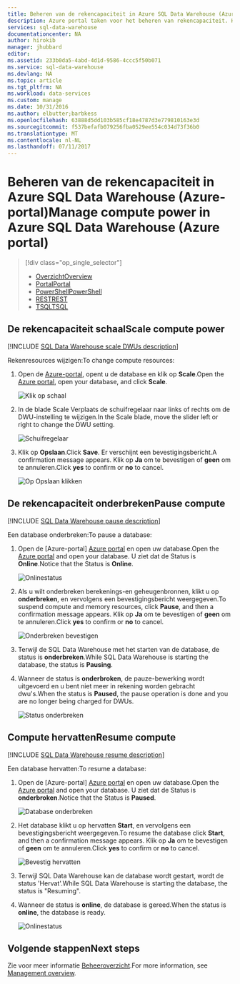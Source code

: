 ```yaml
---
title: Beheren van de rekencapaciteit in Azure SQL Data Warehouse (Azure-portal) | Microsoft Docs
description: Azure portal taken voor het beheren van rekencapaciteit. Het aantal rekenresources door dwu's aan te passen. Of onderbreken en hervatten rekenresources kosten besparen.
services: sql-data-warehouse
documentationcenter: NA
author: hirokib
manager: jhubbard
editor: 
ms.assetid: 233b0da5-4abd-4d1d-9586-4ccc5f50b071
ms.service: sql-data-warehouse
ms.devlang: NA
ms.topic: article
ms.tgt_pltfrm: NA
ms.workload: data-services
ms.custom: manage
ms.date: 10/31/2016
ms.author: elbutter;barbkess
ms.openlocfilehash: 63888d5dd103b585cf18e4787d3e779810163e3d
ms.sourcegitcommit: f537befafb079256fba0529ee554c034d73f36b0
ms.translationtype: MT
ms.contentlocale: nl-NL
ms.lasthandoff: 07/11/2017
---
```

# <a name="manage-compute-power-in-azure-sql-data-warehouse-azure-portal"></a><span data-ttu-id="29ebe-105">Beheren van de rekencapaciteit in Azure SQL Data Warehouse (Azure-portal)</span><span class="sxs-lookup"><span data-stu-id="29ebe-105">Manage compute power in Azure SQL Data Warehouse (Azure portal)</span></span>
> [!div class="op_single_selector"]
> * [<span data-ttu-id="29ebe-106">Overzicht</span><span class="sxs-lookup"><span data-stu-id="29ebe-106">Overview</span></span>](sql-data-warehouse-manage-compute-overview.md)
> * [<span data-ttu-id="29ebe-107">Portal</span><span class="sxs-lookup"><span data-stu-id="29ebe-107">Portal</span></span>](sql-data-warehouse-manage-compute-portal.md)
> * [<span data-ttu-id="29ebe-108">PowerShell</span><span class="sxs-lookup"><span data-stu-id="29ebe-108">PowerShell</span></span>](sql-data-warehouse-manage-compute-powershell.md)
> * [<span data-ttu-id="29ebe-109">REST</span><span class="sxs-lookup"><span data-stu-id="29ebe-109">REST</span></span>](sql-data-warehouse-manage-compute-rest-api.md)
> * [<span data-ttu-id="29ebe-110">TSQL</span><span class="sxs-lookup"><span data-stu-id="29ebe-110">TSQL</span></span>](sql-data-warehouse-manage-compute-tsql.md)
>
>


## <a name="scale-compute-power"></a><span data-ttu-id="29ebe-111">De rekencapaciteit schaal</span><span class="sxs-lookup"><span data-stu-id="29ebe-111">Scale compute power</span></span>
[!INCLUDE [SQL Data Warehouse scale DWUs description](../../includes/sql-data-warehouse-scale-dwus-description.md)]

<span data-ttu-id="29ebe-112">Rekenresources wijzigen:</span><span class="sxs-lookup"><span data-stu-id="29ebe-112">To change compute resources:</span></span>

1. <span data-ttu-id="29ebe-113">Open de [Azure-portal][Azure portal], opent u de database en klik op **Scale**.</span><span class="sxs-lookup"><span data-stu-id="29ebe-113">Open the [Azure portal][Azure portal], open your database, and click **Scale**.</span></span>

    ![Klik op schaal][1]
2. <span data-ttu-id="29ebe-115">In de blade Scale Verplaats de schuifregelaar naar links of rechts om de DWU-instelling te wijzigen.</span><span class="sxs-lookup"><span data-stu-id="29ebe-115">In the Scale blade, move the slider left or right to change the DWU setting.</span></span>

    ![Schuifregelaar][2]
3. <span data-ttu-id="29ebe-117">Klik op **Opslaan**.</span><span class="sxs-lookup"><span data-stu-id="29ebe-117">Click **Save**.</span></span> <span data-ttu-id="29ebe-118">Er verschijnt een bevestigingsbericht.</span><span class="sxs-lookup"><span data-stu-id="29ebe-118">A confirmation message appears.</span></span> <span data-ttu-id="29ebe-119">Klik op **Ja** om te bevestigen of **geen** om te annuleren.</span><span class="sxs-lookup"><span data-stu-id="29ebe-119">Click **yes** to confirm or **no** to cancel.</span></span>

    ![Op Opslaan klikken][3]

<a name="pause-compute-bk"></a>

## <a name="pause-compute"></a><span data-ttu-id="29ebe-121">De rekencapaciteit onderbreken</span><span class="sxs-lookup"><span data-stu-id="29ebe-121">Pause compute</span></span>
[!INCLUDE [SQL Data Warehouse pause description](../../includes/sql-data-warehouse-pause-description.md)]

<span data-ttu-id="29ebe-122">Een database onderbreken:</span><span class="sxs-lookup"><span data-stu-id="29ebe-122">To pause a database:</span></span>

1. <span data-ttu-id="29ebe-123">Open de [Azure-portal] [ Azure portal] en open uw database.</span><span class="sxs-lookup"><span data-stu-id="29ebe-123">Open the [Azure portal][Azure portal] and open your database.</span></span> <span data-ttu-id="29ebe-124">U ziet dat de Status is **Online**.</span><span class="sxs-lookup"><span data-stu-id="29ebe-124">Notice that the Status is **Online**.</span></span>

    ![Onlinestatus][6]
2. <span data-ttu-id="29ebe-126">Als u wilt onderbreken berekenings-en geheugenbronnen, klikt u op **onderbreken**, en vervolgens een bevestigingsbericht weergegeven.</span><span class="sxs-lookup"><span data-stu-id="29ebe-126">To suspend compute and memory resources, click **Pause**, and then a confirmation message appears.</span></span> <span data-ttu-id="29ebe-127">Klik op **Ja** om te bevestigen of **geen** om te annuleren.</span><span class="sxs-lookup"><span data-stu-id="29ebe-127">Click **yes** to confirm or **no** to cancel.</span></span>

    ![Onderbreken bevestigen][7]
3. <span data-ttu-id="29ebe-129">Terwijl de SQL Data Warehouse met het starten van de database, de status is **onderbreken**.</span><span class="sxs-lookup"><span data-stu-id="29ebe-129">While SQL Data Warehouse is starting the database, the status is **Pausing**.</span></span>
4. <span data-ttu-id="29ebe-130">Wanneer de status is **onderbroken**, de pauze-bewerking wordt uitgevoerd en u bent niet meer in rekening worden gebracht dwu's.</span><span class="sxs-lookup"><span data-stu-id="29ebe-130">When the status is **Paused**, the pause operation is done and you are no longer being charged for DWUs.</span></span>

    ![Status onderbreken][4]

<a name="resume-compute-bk"></a>

## <a name="resume-compute"></a><span data-ttu-id="29ebe-132">Compute hervatten</span><span class="sxs-lookup"><span data-stu-id="29ebe-132">Resume compute</span></span>
[!INCLUDE [SQL Data Warehouse resume description](../../includes/sql-data-warehouse-resume-description.md)]

<span data-ttu-id="29ebe-133">Een database hervatten:</span><span class="sxs-lookup"><span data-stu-id="29ebe-133">To resume a database:</span></span>

1. <span data-ttu-id="29ebe-134">Open de [Azure-portal] [ Azure portal] en open uw database.</span><span class="sxs-lookup"><span data-stu-id="29ebe-134">Open the [Azure portal][Azure portal] and open your database.</span></span> <span data-ttu-id="29ebe-135">U ziet dat de Status is **onderbroken**.</span><span class="sxs-lookup"><span data-stu-id="29ebe-135">Notice that the Status is **Paused**.</span></span>

    ![Database onderbreken][4]
2. <span data-ttu-id="29ebe-137">Het database klikt u op hervatten **Start**, en vervolgens een bevestigingsbericht weergegeven.</span><span class="sxs-lookup"><span data-stu-id="29ebe-137">To resume the database click **Start**, and then a confirmation message appears.</span></span> <span data-ttu-id="29ebe-138">Klik op **Ja** om te bevestigen of **geen** om te annuleren.</span><span class="sxs-lookup"><span data-stu-id="29ebe-138">Click **yes** to confirm or **no** to cancel.</span></span>

    ![Bevestig hervatten][5]
3. <span data-ttu-id="29ebe-140">Terwijl SQL Data Warehouse kan de database wordt gestart, wordt de status 'Hervat'.</span><span class="sxs-lookup"><span data-stu-id="29ebe-140">While SQL Data Warehouse is starting the database, the status is "Resuming".</span></span>
4. <span data-ttu-id="29ebe-141">Wanneer de status is **online**, de database is gereed.</span><span class="sxs-lookup"><span data-stu-id="29ebe-141">When the status is **online**, the database is ready.</span></span>

    ![Onlinestatus][6]

<a name="next-steps-bk"></a>

## <a name="next-steps"></a><span data-ttu-id="29ebe-143">Volgende stappen</span><span class="sxs-lookup"><span data-stu-id="29ebe-143">Next steps</span></span>
<span data-ttu-id="29ebe-144">Zie voor meer informatie [Beheeroverzicht][Management overview].</span><span class="sxs-lookup"><span data-stu-id="29ebe-144">For more information, see [Management overview][Management overview].</span></span>

<!--Image references-->
[1]: ./media/sql-data-warehouse-manage-compute-portal/click-scale.png
[2]: ./media/sql-data-warehouse-manage-compute-portal/move-slider.png
[3]: ./media/sql-data-warehouse-manage-compute-portal/click-save.png
[4]: ./media/sql-data-warehouse-manage-compute-portal/resume-database.png
[5]: ./media/sql-data-warehouse-manage-compute-portal/resume-confirm.png
[6]: ./media/sql-data-warehouse-manage-compute-portal/pause-database.png
[7]: ./media/sql-data-warehouse-manage-compute-portal/pause-confirm.png

<!--Article references-->
[Management overview]: ./sql-data-warehouse-overview-manage.md
[Manage compute overview]: ./sql-data-warehouse-manage-compute-overview.md

<!--MSDN references-->


<!--Other Web references-->

[Azure portal]: http://portal.azure.com/
